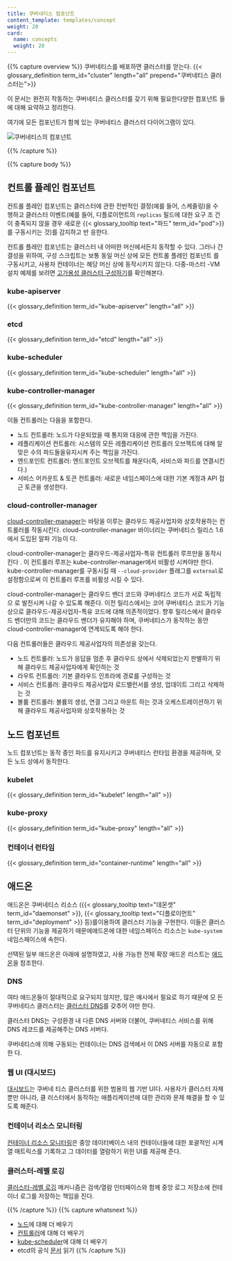 ```yaml
---
title: 쿠버네티스 컴포넌트
content_template: templates/concept
weight: 20
card:
  name: concepts
  weight: 20
---
```


{{% capture overview %}} 쿠버네티스를 배포하면 클러스터를 얻는다.
{{< glossary_definition term_id="cluster" length="all" prepend="쿠버네티스 클러스터는">}}

이 문서는 완전히 작동하는 쿠버네티스 클러스터를 갖기 위해 필요한다양한 컴포넌트
들에 대해 요약하고 정리한다.

여기에 모든 컴포넌트가 함께 있는 쿠버네티스 클러스터 다이어그램이 있다.

![쿠버네티스의 컴포넌트](/images/docs/components-of-kubernetes.png)

{{% /capture %}}

{{% capture body %}}

## 컨트롤 플레인 컴포넌트

컨트롤 플레인 컴포넌트는 클러스터에 관한 전반적인 결정(예를 들어, 스케줄링)을 수
행하고 클러스터 이벤트(예를 들어, 디플로이먼트의 `replicas` 필드에 대한 요구 조
건이 충족되지 않을 경우 새로운
{{< glossary_tooltip text="파드" term_id="pod">}}를 구동시키는 것)를 감지하고 반
응한다.

컨트롤 플레인 컴포넌트는 클러스터 내 어떠한 머신에서든지 동작할 수 있다. 그러나
간결성을 위하여, 구성 스크립트는 보통 동일 머신 상에 모든 컨트롤 플레인 컴포넌트
를 구동시키고, 사용자 컨테이너는 해당 머신 상에 동작시키지 않는다. 다중-마스터
-VM 설치 예제를 보려면
[고가용성 클러스터 구성하기](/docs/admin/high-availability/)를 확인해본다.

### kube-apiserver

{{< glossary_definition term_id="kube-apiserver" length="all" >}}

### etcd

{{< glossary_definition term_id="etcd" length="all" >}}

### kube-scheduler

{{< glossary_definition term_id="kube-scheduler" length="all" >}}

### kube-controller-manager

{{< glossary_definition term_id="kube-controller-manager" length="all" >}}

이들 컨트롤러는 다음을 포함한다.

- 노드 컨트롤러: 노드가 다운되었을 때 통지와 대응에 관한 책임을 가진다.
- 레플리케이션 컨트롤러: 시스템의 모든 레플리케이션 컨트롤러 오브젝트에 대해 알
  맞은 수의 파드들을유지시켜 주는 책임을 가진다.
- 엔드포인트 컨트롤러: 엔드포인트 오브젝트를 채운다(즉, 서비스와 파드를 연결시킨
  다.)
- 서비스 어카운트 & 토큰 컨트롤러: 새로운 네임스페이스에 대한 기본 계정과 API 접
  근 토큰을 생성한다.

### cloud-controller-manager

[cloud-controller-manager](/docs/tasks/administer-cluster/running-cloud-controller/)는
바탕을 이루는 클라우드 제공사업자와 상호작용하는 컨트롤러를 작동시킨다.
cloud-controller-manager 바이너리는 쿠버네티스 릴리스 1.6에서 도입된 알파 기능이
다.

cloud-controller-manager는 클라우드-제공사업자-특유 컨트롤러 루프만을 동작시킨다
. 이 컨트롤러 루프는 kube-controller-manager에서 비활성 시켜야만 한다.
kube-controller-manager를 구동시킬 때 `--cloud-provider` 플래그를 `external`로
설정함으로써 이 컨트롤러 루프를 비활성 시킬 수 있다.

cloud-controller-manager는 클라우드 벤더 코드와 쿠버네티스 코드가 서로 독립적으
로 발전시켜 나갈 수 있도록 해준다. 이전 릴리스에서는 코어 쿠버네티스 코드가 기능
상으로 클라우드-제공사업자-특유 코드에 대해 의존적이었다. 향후 릴리스에서 클라우
드 벤더만의 코드는 클라우드 벤더가 유지해야 하며, 쿠버네티스가 동작하는 동안
cloud-controller-manager에 연계되도록 해야 한다.

다음 컨트롤러들은 클라우드 제공사업자의 의존성을 갖는다.

- 노드 컨트롤러: 노드가 응답을 멈춘 후 클라우드 상에서 삭제되었는지 판별하기 위
  해 클라우드 제공사업자에게 확인하는 것
- 라우트 컨트롤러: 기본 클라우드 인프라에 경로를 구성하는 것
- 서비스 컨트롤러: 클라우드 제공사업자 로드밸런서를 생성, 업데이트 그리고 삭제하
  는 것
- 볼륨 컨트롤러: 볼륨의 생성, 연결 그리고 마운트 하는 것과 오케스트레이션하기 위
  해 클라우드 제공사업자와 상호작용하는 것

## 노드 컴포넌트

노드 컴포넌트는 동작 중인 파드를 유지시키고 쿠버네티스 런타임 환경을 제공하며,
모든 노드 상에서 동작한다.

### kubelet

{{< glossary_definition term_id="kubelet" length="all" >}}

### kube-proxy

{{< glossary_definition term_id="kube-proxy" length="all" >}}

### 컨테이너 런타임

{{< glossary_definition term_id="container-runtime" length="all" >}}

## 애드온

애드온은 쿠버네티스 리소스
({{< glossary_tooltip text="데몬셋" term_id="daemonset" >}},
{{< glossary_tooltip text="디플로이먼트" term_id="deployment" >}} 등)를이용하여
클러스터 기능을 구현한다. 이들은 클러스터 단위의 기능을 제공하기 때문에애드온에
대한 네임스페이스 리소스는 `kube-system` 네임스페이스에 속한다.

선택된 일부 애드온은 아래에 설명하였고, 사용 가능한 전체 확장 애드온 리스트는
[애드온](/docs/concepts/cluster-administration/addons/)을 참조한다.

### DNS

여타 애드온들이 절대적으로 요구되지 않지만, 많은 예시에서 필요로 하기 때문에 모
든 쿠버네티스 클러스터는
[클러스터 DNS](/ko/docs/concepts/services-networking/dns-pod-service/)를 갖추어
야만 한다.

클러스터 DNS는 구성환경 내 다른 DNS 서버와 더불어, 쿠버네티스 서비스를 위해 DNS
레코드를 제공해주는 DNS 서버다.

쿠버네티스에 의해 구동되는 컨테이너는 DNS 검색에서 이 DNS 서버를 자동으로 포함한
다.

### 웹 UI (대시보드)

[대시보드](/ko/docs/tasks/access-application-cluster/web-ui-dashboard/)는 쿠버네
티스 클러스터를 위한 범용의 웹 기반 UI다. 사용자가 클러스터 자체뿐만 아니라, 클
러스터에서 동작하는 애플리케이션에 대한 관리와 문제 해결을 할 수 있도록 해준다.

### 컨테이너 리소스 모니터링

[컨테이너 리소스 모니터링](/ko/docs/tasks/debug-application-cluster/resource-usage-monitoring/)은
중앙 데이터베이스 내의 컨테이너들에 대한 포괄적인 시계열 매트릭스를 기록하고 그
데이터를 열람하기 위한 UI를 제공해 준다.

### 클러스터-레벨 로깅

[클러스터-레벨 로깅](/docs/concepts/cluster-administration/logging/) 메커니즘은
검색/열람 인터페이스와 함께 중앙 로그 저장소에 컨테이너 로그를 저장하는 책임을
진다.

{{% /capture %}} {{% capture whatsnext %}}

- [노드](/ko/docs/concepts/architecture/nodes/)에 대해 더 배우기
- [컨트롤러](/ko/docs/concepts/architecture/controller/)에 대해 더 배우기
- [kube-scheduler](/docs/concepts/scheduling/kube-scheduler/)에 대해 더 배우기
- etcd의 공식 [문서](https://etcd.io/docs/) 읽기 {{% /capture %}}
